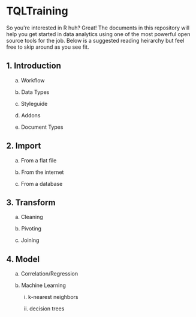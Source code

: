 # TQLTraining


So you're interested in R huh? Great! The documents in this repository will help you get started in data analytics using one of the most powerful open source tools for the job. Below is a suggested reading heirarchy but feel free to skip around as you see fit. 

## 1. Introduction

&nbsp;&nbsp;&nbsp;&nbsp;&nbsp;&nbsp;a. Workflow

&nbsp;&nbsp;&nbsp;&nbsp;&nbsp;&nbsp;b. Data Types

&nbsp;&nbsp;&nbsp;&nbsp;&nbsp;&nbsp;c. Styleguide

&nbsp;&nbsp;&nbsp;&nbsp;&nbsp;&nbsp;d. Addons

&nbsp;&nbsp;&nbsp;&nbsp;&nbsp;&nbsp;e. Document Types
  

## 2. Import

&nbsp;&nbsp;&nbsp;&nbsp;&nbsp;&nbsp;a. From a flat file

&nbsp;&nbsp;&nbsp;&nbsp;&nbsp;&nbsp;b. From the internet

&nbsp;&nbsp;&nbsp;&nbsp;&nbsp;&nbsp;c. From a database

## 3. Transform


&nbsp;&nbsp;&nbsp;&nbsp;&nbsp;&nbsp;a. Cleaning

&nbsp;&nbsp;&nbsp;&nbsp;&nbsp;&nbsp;b. Pivoting

&nbsp;&nbsp;&nbsp;&nbsp;&nbsp;&nbsp;c. Joining

## 4. Model

&nbsp;&nbsp;&nbsp;&nbsp;&nbsp;&nbsp;a. Correlation/Regression 

&nbsp;&nbsp;&nbsp;&nbsp;&nbsp;&nbsp;b. Machine Learning

&nbsp;&nbsp;&nbsp;&nbsp;&nbsp;&nbsp;&nbsp;&nbsp;&nbsp;&nbsp;&nbsp;&nbsp;i. k-nearest neighbors

&nbsp;&nbsp;&nbsp;&nbsp;&nbsp;&nbsp;&nbsp;&nbsp;&nbsp;&nbsp;&nbsp;&nbsp;ii. decision trees
